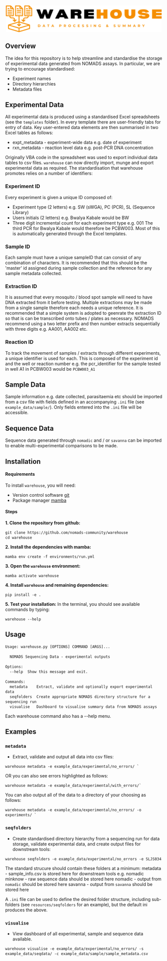 <p align="center"><img src="misc/warehouse_logo.png" width="500"></p>

## Overview
The idea for this repository is to help streamline and standardise the storage of experimental data generated from NOMADS assays. In particular, we are trying to encourage standardised:
- Experiment names
- Directory hierarchies
- Metadata files

## Experimental Data
All experimental data is produced using a standardised Excel spreadsheets (see the `templates` folder). In every template there are user-friendly tabs for entry of data. Key user-entered data elements are then summarised in two Excel tables as follows:

- expt_metadata - experiment-wide data e.g. date of experiment
- rxn_metadata - reaction level data e.g. post-PCR DNA concentration

Originally VBA code in the spreadsheet was used to export individual data tables to csv files. `warehouse` can now directly import, munge and export experimental data as required. The standardisation that warehouse promotes relies on a number of identifiers:

### Experiment ID
Every experiment is given a unique ID composed of:
- Experiment type (2 letters) e.g. SW (sWGA), PC (PCR), SL (Sequence Library)
- Users initials (2 letters) e.g. Bwalya Kabale would be BW
- Three digit incremental count for each experiment type e.g. 001
The third PCR for Bwalya Kabale would therefore be PCBW003. Most of this is automatically generated through the Excel templates.

### Sample ID
Each sample must have a unique sampleID that can consist of any combination of characters. It is recommended that this should be the 'master' id assigned during sample collection and the reference for any sample metadata collected.

### Extraction ID
It is assumed that every mosquito / blood spot sample will need to have DNA extracted from it before testing. Multiple extractions may be made from a single sample therefore each needs a unique reference. It is recommended that a simple system is adopted to geenrate the extraction ID so that is can be transcribed onto tubes / plates as necessary. NOMADS recommend using a two letter prefix and then number extracts sequentially with three digits e.g. AA001, AA002 etc.

### Reaction ID
To track the movement of samples / extracts through different experiments, a unique identifier is used for each. This is composed of the experiment id and the well or reaction number e.g. the pcr_identifier for the sample tested in well A1 in PCBW003 would be `PCBW003_A1`

## Sample Data
Sample information e.g. date collected, parasitaemia etc should be imported from a csv file with fields defined in an accompanying `.ini` file (see `example_data/sample/`). Only fields entered into the `.ini` file will be accessible.

## Sequence Data
Sequence data generated through `nomadic` and / or `savanna` can be imported to enable multi-experimental comparisons to be made.


## Installation

#### Requirements

To install `warehouse`, you will need:
- Version control software [git](https://github.com/git-guides/install-git)
- Package manager [mamba](https://github.com/conda-forge/miniforge) 

#### Steps

**1. Clone the repository from github:**
```
git clone https://github.com/nomads-community/warehouse
cd warehouse
```

**2. Install the dependencies with mamba:**
```
mamba env create -f environments/run.yml
```

**3. Open the `warehouse` environment:**
```
mamba activate warehouse
```
**4. Install `warehouse` and remaining dependencies:**
```
pip install -e .
```
**5. Test your installation:** In the terminal, you should see available commands by typing:
```
warehouse --help
```


## Usage

```
Usage: warehouse.py [OPTIONS] COMMAND [ARGS]...

  NOMADS Sequencing Data - experimental outputs

Options:
  --help  Show this message and exit.

Commands:
  metadata    Extract, validate and optionally export experimental data
  seqfolders  Create appropriate NOMADS directory structure for a sequencing run
  visualise   Dashboard to visualise summary data from NOMADS assays

```
Each warehouse command also has a --help menu.

## Examples
### `metadata`
- Extract, validate and output all data into csv files:
```
warehouse metadata -e example_data/experimental/no_errors/ `
```
OR you can also see errors highlighted as follows:
```
warehouse metadata -e example_data/experimental/with_errors/`
```

You can also output all of the data to a directory of your choosing as follows:
```
warehouse metadata -e example_data/experimental/no_errors/ -o experiments/ `
```

### `seqfolders`
- Create standardised directory hierarchy from a sequencing run for data storage, validate experimental data, and create output files for downstream tools: 
```
warehouse seqfolders -e example_data/experimental/no_errors -e SLJS034
```
The standard strucure should contain these folders at a minimum:
metadata - sample_info.csv is stored here for downstream tools e.g. nomadic
minknow - raw sequence data should be stored here
nomadic - output from `nomadic` should be stored here
savanna - output from `savanna` should be stored here

A `.ini` file can be used to define the desired folder structure, including sub-folders (see `resources/seqfolders` for an example), but the default ini produces the above.

### `visualise`
- View dashboard of all experimental, sample and sequence data available.
```
warehouse visualise -e example_data/experimental/no_errors/ -s example_data/seqdata/ -c example_data/sample/sample_metadata.csv

```
